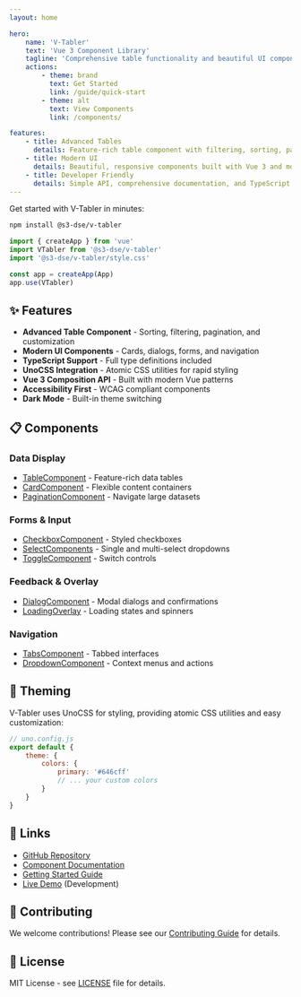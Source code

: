 ```yaml
---
layout: home

hero:
    name: 'V-Tabler'
    text: 'Vue 3 Component Library'
    tagline: 'Comprehensive table functionality and beautiful UI components'
    actions:
        - theme: brand
          text: Get Started
          link: /guide/quick-start
        - theme: alt
          text: View Components
          link: /components/

features:
    - title: Advanced Tables
      details: Feature-rich table component with filtering, sorting, pagination, and custom styling
    - title: Modern UI
      details: Beautiful, responsive components built with Vue 3 and modern CSS
    - title: Developer Friendly
      details: Simple API, comprehensive documentation, and TypeScript support
---
```


Get started with V-Tabler in minutes:

```bash
npm install @s3-dse/v-tabler
```

```javascript
import { createApp } from 'vue'
import VTabler from '@s3-dse/v-tabler'
import '@s3-dse/v-tabler/style.css'

const app = createApp(App)
app.use(VTabler)
```

## ✨ Features

- **Advanced Table Component** - Sorting, filtering, pagination, and customization
- **Modern UI Components** - Cards, dialogs, forms, and navigation
- **TypeScript Support** - Full type definitions included
- **UnoCSS Integration** - Atomic CSS utilities for rapid styling
- **Vue 3 Composition API** - Built with modern Vue patterns
- **Accessibility First** - WCAG compliant components
- **Dark Mode** - Built-in theme switching

## 📋 Components

### Data Display

- [TableComponent](/components/table-component) - Feature-rich data tables
- [CardComponent](/components/card) - Flexible content containers
- [PaginationComponent](/components/pagination) - Navigate large datasets

### Forms & Input

- [CheckboxComponent](/components/checkbox-component) - Styled checkboxes
- [SelectComponents](/components/select) - Single and multi-select dropdowns
- [ToggleComponent](/components/toggle) - Switch controls

### Feedback & Overlay

- [DialogComponent](/components/dialog) - Modal dialogs and confirmations
- [LoadingOverlay](/components/loading-overlay) - Loading states and spinners

### Navigation

- [TabsComponent](/components/tabs) - Tabbed interfaces
- [DropdownComponent](/components/dropdown) - Context menus and actions

## 🎨 Theming

V-Tabler uses UnoCSS for styling, providing atomic CSS utilities and easy customization:

```javascript
// uno.config.js
export default {
    theme: {
        colors: {
            primary: '#646cff'
            // ... your custom colors
        }
    }
}
```

## 🔗 Links

- [GitHub Repository](https://github.com/s3dse/v-tabler)
- [Component Documentation](/components/)
- [Getting Started Guide](/guide/getting-started)
- [Live Demo](http://localhost:8081) (Development)

## 🤝 Contributing

We welcome contributions! Please see our [Contributing Guide](https://github.com/s3dse/v-tabler/blob/main/CONTRIBUTING.md) for details.

## 📄 License

MIT License - see [LICENSE](https://github.com/s3dse/v-tabler/blob/main/LICENSE) file for details.
